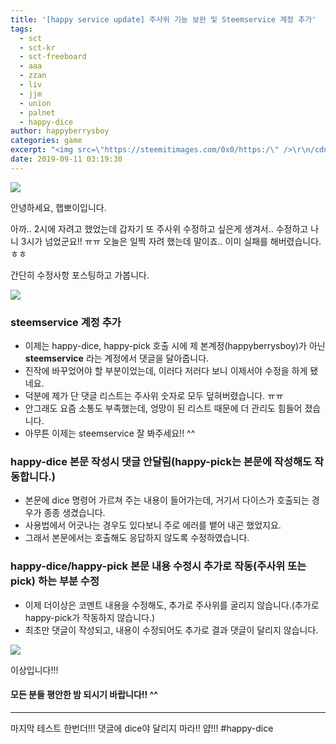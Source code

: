 ```yaml
---
title: '[happy service update] 주사위 기능 보완 및 Steemservice 계정 추가'
tags:
  - sct
  - sct-kr
  - sct-freeboard
  - aaa
  - zzan
  - liv
  - jjm
  - union
  - palnet
  - happy-dice
author: happyberrysboy
categories: game
excerpt: "<img src=\"https://steemitimages.com/0x0/https:/\" />\r\n/cdn.steemitimages.com/DQmeVyCnkva2SjkjT5mk9XPo2BJzbK7szFE1pDqqAHrSBsC/WHALE_TITLE_COLORED_LOW.jpg)  안녕하세요, 햅뽀이입니다.  아까.. 2시에 자려고 했었는데 갑자기 또 주사위 수정하고 싶은게 생겨서.. 수정하고 나니 3시가 넘었군요!! ㅠㅠ 오늘은 일찍 자려 했는데 말이죠......"
date: 2019-09-11 03:19:30
---
```


![](https://steemitimages.com/0x0/https://cdn.steemitimages.com/DQmeVyCnkva2SjkjT5mk9XPo2BJzbK7szFE1pDqqAHrSBsC/WHALE_TITLE_COLORED_LOW.jpg)

안녕하세요, 햅뽀이입니다.

아까.. 2시에 자려고 했었는데 갑자기 또 주사위 수정하고 싶은게 생겨서.. 수정하고 나니 3시가 넘었군요!! ㅠㅠ
오늘은 일찍 자려 했는데 말이죠.. 이미 실패를 해버렸습니다. ㅎㅎ

간단히 수정사항 포스팅하고 가봅니다.

![](https://ipfs.busy.org/ipfs/QmUKxtLW5JEnqaaAnwiLc9kFK1BqpcMGoFKTF7JLKcvJqy)

### steemservice 계정 추가
- 이제는 happy-dice, happy-pick 호출 시에 제 본계정(happyberrysboy)가 아닌 **steemservice** 라는 계정에서 댓글을 달아줍니다.
- 진작에 바꾸었어야 할 부분이었는데, 이러다 저러다 보니 이제서야 수정을 하게 됐네요.
- 덕분에 제가 단 댓글 리스트는 주사위 숫자로 모두 덮혀버렸습니다. ㅠㅠ
- 안그래도 요즘 소통도 부족했는데, 엉망이 된 리스트 때문에 더 관리도 힘들어 졌습니다.
- 아무튼 이제는 steemservice 잘 봐주세요!! ^^

### happy-dice 본문 작성시 댓글 안달림(happy-pick는 본문에 작성해도 작동합니다.)
- 본문에 dice 명령어 가르쳐 주는 내용이 들어가는데, 거기서 다이스가 호출되는 경우가 종종 생겼습니다.
- 사용법에서 어긋나는 경우도 있다보니 주로 에러를 뱉어 내곤 했었지요.
- 그래서 본문에서는 호출해도 응답하지 않도록 수정하였습니다.

### happy-dice/happy-pick 본문 내용 수정시 추가로 작동(주사위 또는 pick) 하는 부분 수정
- 이제 더이상은 코멘트 내용을 수정해도, 추가로 주사위를 굴리지 않습니다.(추가로 happy-pick가 작동하지 않습니다.)
- 최초만 댓글이 작성되고, 내용이 수정되어도 추가로 결과 댓글이 달리지 않습니다.

![](https://ipfs.busy.org/ipfs/QmUKxtLW5JEnqaaAnwiLc9kFK1BqpcMGoFKTF7JLKcvJqy)

이상입니다!!!

#### 모든 분들 평안한 밤 되시기 바랍니다!! ^^

___
마지막 테스트 한번더!!!
댓글에 dice야 달리지 마라!! 얍!!!
#happy-dice